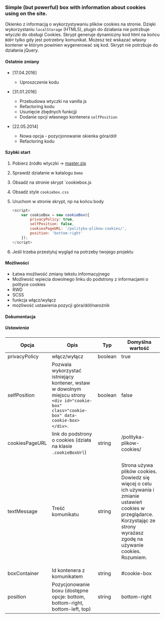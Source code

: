 ### Simple (but powerful) box with information about cookies using on the site.

Okienko z informacją o wykorzystywaniu plików cookies na stronie. 
Dzięki wykorzystaniu `localStorage` (HTML5), plugin do działania nie potrzbuje wtyczki do obsługi Cookies.
Skrypt generuje dynamiczny kod html na końcu `BODY` tylko gdy jest potrzebny komunikat.
Możesz też wskazać własny kontener w którym powinien wygenerować się kod.
Skrypt nie potrzbuje do działania jQuery.

#### Ostatnie zmiany

* [17.04.2016]
    - Uproszczenie kodu
    
* [31.01.2016]
    - Przebudowa wtyczki na  vanilla js
    - Refactoring kodu
    - Usunięcie zbędnych funkcjji
    - Dodanie opcji własnego kontenera `selfPosition`

* [22.05.2014] 
    - Nowa opcja - pozycjonowanie okienka góra/dół
    - Refactoring kodu

#### Szybki start

1. Pobierz źródło wtyczki -> [master.zip](https://github.com/r4fx/cookie-box/archive/master.zip)
2. Sprawdź działanie w katalogu `Demo`
3. Obsadź na stronie skrypt `cookiebox.js
4. Obsadź style `cookiebox.css`
5. Uruchom w stronie skrypt, np na końcu body

    ```javascript
    <script>
        var cookieBox = new cookieBox({
            privacyPolicy: true,
            selfPosition: false,
            cookiesPageURL: '/polityka-plikow-cookies/',
            position: 'bottom-right'
        });
    </script>
    ```
    
6. Jeśli trzeba przestyluj wygląd na potrzeby twojego projektu

#### Możliwości

* Łatwa możliwość zmiany tekstu informacyjnego
* Możliwość wpiecia dowolnego linku do podstrony z informacjami o polityce cookies
* RWD
* SCSS
* funkcja włącz/wyłącz
* możliwość ustawienia pozycji góra/dół/narożnik

#### Dokumentacja

##### Ustawienia

| Opcja | Opis | Typ | Domyślna wartość |
| -------- | -------- | -------- | -------- |
| privacyPolicy | włącz/wyłącz | boolean | true |
| selfPosition | Pozwala wykorzystać istniejący kontener, wstaw w dowolnym miejscu strony `<div id="cookie-box" class="cookie-box" data-cookie-box></div>`. | boolean | false |
| cookiesPageURL | link do podstrony o cookies (działa na klasie `.cookieBoxUrl`) | string | /polityka-plikow-cookies/ |
| textMessage | Treść komunikatu | string | <p>Strona używa plików cookies. <a data-cookie-box-url>Dowiedz się więcej</a> o celu ich używania i zmianie ustawień cookies w przeglądarce. Korzystając ze strony wyrażasz zgodę na używanie cookies. <a data-cookie-box-close>Rozumiem</a>.</p> |
| boxContainer| Id kontenera z komunikatem | string | #cookie-box |
| position| Pozycjonowanie boxu (dostępne opcje: bottom, bottom-right, bottom-left, top) | string | bottom-right |
